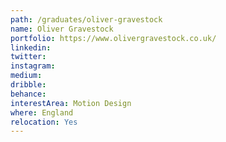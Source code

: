 ```yaml
---
path: /graduates/oliver-gravestock
name: Oliver Gravestock
portfolio: https://www.olivergravestock.co.uk/
linkedin: 
twitter:
instagram:
medium:
dribble:
behance:
interestArea: Motion Design
where: England
relocation: Yes
---
```


